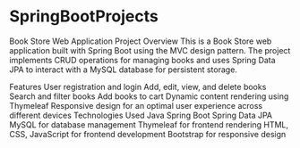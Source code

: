 # SpringBootProjects

Book Store Web Application
Project Overview
This is a Book Store web application built with Spring Boot using the MVC design pattern. The project implements CRUD operations for managing books and uses Spring Data JPA to interact with a MySQL database for persistent storage.

Features
User registration and login
Add, edit, view, and delete books
Search and filter books
Add books to cart
Dynamic content rendering using Thymeleaf
Responsive design for an optimal user experience across different devices
Technologies Used
Java
Spring Boot
Spring Data JPA
MySQL for database management
Thymeleaf for frontend rendering
HTML, CSS, JavaScript for frontend development
Bootstrap for responsive design
